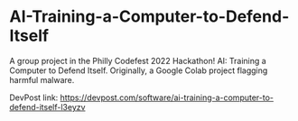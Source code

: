 # AI-Training-a-Computer-to-Defend-Itself
A group project in the Philly Codefest 2022 Hackathon! AI: Training a Computer to Defend Itself. Originally, a Google Colab project flagging harmful malware.

DevPost link: https://devpost.com/software/ai-training-a-computer-to-defend-itself-l3eyzv
